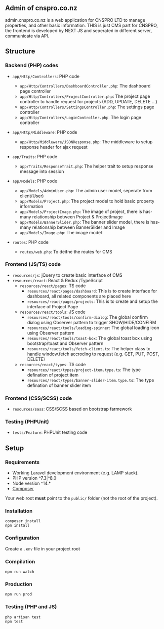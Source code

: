 ## Admin of cnspro.co.nz

admin.cnspro.co.nz is a web application for CNSPRO LTD to manage properties, and other basic information. THIS is just CMS part for CNSPRO, the frontend is developed by NEXT JS and seperated in different server, communicate via API.

## Structure

### Backend (PHP) codes

* `app/Http/Controllers`: PHP code
    * `app/Http/Controllers/DashboardController.php`: The dashboard page controller
    * `app/Http/Controllers/ProjectController.php`: The project page controller to handle request for projects (ADD, UPDATE, DELETE ...)
    * `app/Http/Controllers/SettingsController.php`: The settings page controller
    * `app/Http/Controllers/LoginController.php`: The login page controller 

* `app/Http/Middleware`: PHP code
    * `app/Http/Middleware/JSONResponse.php`: The middleware to setup response header for ajax request

* `app/Traits`: PHP code
    * `app/Traits/ResponseTrait.php`: The helper trait to setup response message into session

* `app/Models`: PHP code
    * `app/Models/AdminUser.php`: The admin user model, seperate from client(User)
    * `app/Models/Project.php`: The project model to hold basic property information
    * `app/Models/ProjectImage.php`: The image of project, there is has-many relationship between Project & ProjectImage
    * `app/Models/BannerSlider.php`: The banner slider model, there is has-many relationship between BannerSlider and Image
    * `app/Models/Image.php`: The image model 

* `routes`: PHP code
    * `routes/web.php`: To deifne the routes for CMS

### Frontend (JS/TS) code

* `resources/js`: jQuery to create basic interface of CMS
* `resources/react`: React & Redux /TypeScript
    * `resources/react/pages`: TS code
        * `resources/react/pages/dashboard`: This is to create interface for dashboard, all related components are placed here
        * `resources/react/pages/projects`: This is to create and setup the interface of Project Page 
    * `resources/react/tools`: JS code  
        * `resources/react/tools/confirm-dialog`: The global confirm dialog using Observer pattern to trigger SHOW/HIDE/CONFIRM
        * `resources/react/tools/loading-spinner`: The global loading icon using Observer pattern
        * `resources/react/tools/toast-box`: The global toast box using bootstrap/toast and Observer pattern
        * `resources/react/tools/fetch-client.ts`: The helper class to handle window.fetch accroding to request (e.g. GET, PUT, POST, DELETE)
     * `resources/react/types`: TS code  
        * `resources/react/types/project-item.type.ts`: The type defination
of project item
        * `resources/react/types/banner-slider-item.type.ts`: The type defination of banner slider item

### Frontend (CSS/SCSS) code
* `resources/sass`: CSS/SCSS based on bootstrap farmework 

### Testing (PHPUnit)
* `tests/Feature`: PHPUnit testing code 


## Setup
### Requirements

- Working Laravel development environment (e.g. LAMP stack).
- PHP version ^7.3|^8.0
- Node version ^14.*
- [Composer](https://getcomposer.org/doc/00-intro.md)

Your web root **must** point to the `public/` folder (not the root of the project). 

### Installation

```
composer install
npm install

```

### Configuration

Create a `.env` file in your project root

### Compilation

```
npm run watch
```

### Production
```
npm run prod
```

### Testing (PHP and JS)
```
php artisan test
npm test
```
